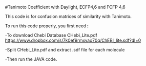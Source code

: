 #Tanimoto Coefficient with Daylight, ECFP4,6 and FCFP 4,6


This code is for confusion matrices of similarity with Tanimoto.

To run this code properly, you first need :

-To download Chebi Database CHebi_Lite.pdf https://www.dropbox.com/s/7k0ef9rmxvao70q/ChEBI_lite.sdf?dl=0

-Split CHebi_Lite.pdf and extract .sdf file for each molecule 

-Then run the JAVA code.
